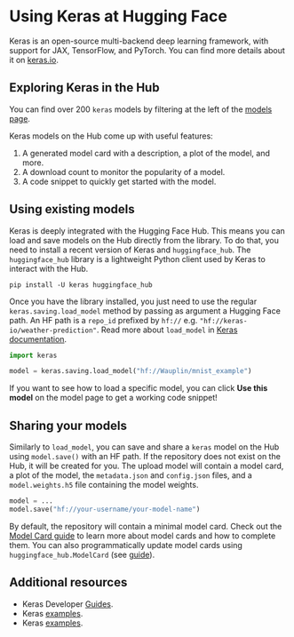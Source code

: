# Using Keras at Hugging Face

Keras is an open-source multi-backend deep learning framework, with support for JAX, TensorFlow, and PyTorch. You can find more details about it on [keras.io](https://keras.io/).

## Exploring Keras in the Hub

You can find over 200 `keras` models by filtering at the left of the [models page](https://huggingface.co/models?library=keras&sort=downloads).

Keras models on the Hub come up with useful features:
1. A generated model card with a description, a plot of the model, and more.
2. A download count to monitor the popularity of a model.
3. A code snippet to quickly get started with the model.


## Using existing models

Keras is deeply integrated with the Hugging Face Hub. This means you can load and save models on the Hub directly from the library. To do that, you need to install a recent version of Keras and `huggingface_hub`. The `huggingface_hub` library is a lightweight Python client used by Keras to interact with the Hub.

```
pip install -U keras huggingface_hub
```

Once you have the library installed, you just need to use the regular `keras.saving.load_model` method by passing as argument a Hugging Face path. An HF path is a `repo_id` prefixed by `hf://` e.g. `"hf://keras-io/weather-prediction"`. Read more about `load_model` in [Keras documentation](https://keras.io/api/models/model_saving_apis/model_saving_and_loading/#load_model-function).

```py
import keras

model = keras.saving.load_model("hf://Wauplin/mnist_example")
```

If you want to see how to load a specific model, you can click **Use this model** on the model page to get a working code snippet! 

## Sharing your models

Similarly to `load_model`, you can save and share a `keras` model on the Hub using `model.save()` with an HF path. If the repository does not exist on the Hub, it will be created for you. The upload model will contain a model card, a plot of the model, the `metadata.json` and `config.json` files, and a `model.weights.h5` file containing the model weights.


```py
model = ...
model.save("hf://your-username/your-model-name")
```

By default, the repository will contain a minimal model card. Check out the [Model Card guide](https://huggingface.co/docs/hub/model-cards) to learn more about model cards and how to complete them. You can also programmatically update model cards using `huggingface_hub.ModelCard` (see [guide](https://huggingface.co/docs/huggingface_hub/guides/model-cards)).

## Additional resources

* Keras Developer [Guides](https://keras.io/guides/).
* Keras [examples](https://keras.io/examples/).
* Keras [examples](https://keras.io/examples/).
